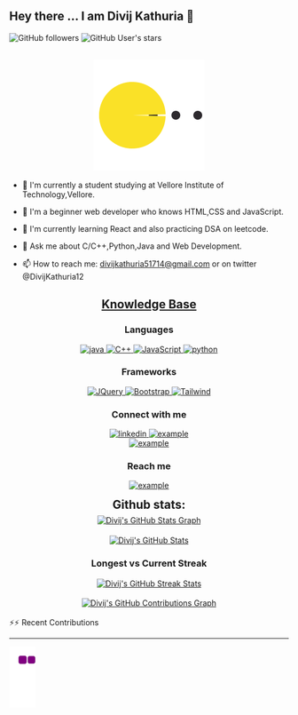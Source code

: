 
## Hey there ... I am Divij Kathuria 👋

![GitHub followers](https://img.shields.io/github/followers/dikapitacion?style=social) ![GitHub User's stars](https://img.shields.io/github/stars/dikapitacion?style=social)
<div align="center">
	<br>
	<img src="https://raw.githubusercontent.com/Aniket965/Aniket965/master/pacman.svg?sanitize=true" width="200" height="200">
</div>

- 🔭 I'm currently a student studying at Vellore Institute of Technology,Vellore.

- 🧓 I'm a beginner web developer who knows HTML,CSS and JavaScript. 
- 🌱 I'm currently learning React and also practicing DSA on leetcode. 
- 💬 Ask me about C/C++,Python,Java and Web Development. 
- 📫 How to reach me: divijkathuria51714@gmail.com or on twitter @DivijKathuria12

<h2 align="center"><u><b>Knowledge Base</b></u></h2>
<h3 align="center">Languages</h3>
<p align="center">
  <a href="https://www.java.com" target="_blank"> 
    <img src="https://img.shields.io/badge/Java-ED8B00?style=for-the-badge&logo=java&logoColor=white" 
      alt="java"/> 
  </a>
  <a href="https://developer.mozilla.org/en-US/docs/Web/JavaScript" target="_blank"> 
    <img src="https://img.shields.io/badge/C%2B%2B-00599C?style=for-the-badge&logo=c%2B%2B&logoColor=white"
      alt="C++"/> 
  </a>
  <a href="https://www.w3.org/html/" target="_blank"> 
    <img src="https://img.shields.io/badge/JavaScript-323330?style=for-the-badge&logo=javascript&logoColor=F7DF1E"
      alt="JavaScript"/> 
  </a>
  <a href="https://www.typescriptlang.org/" target="_blank"> 
    <img src="https://img.shields.io/badge/Python-3776AB?style=for-the-badge&logo=python&logoColor=white"
      alt="python"/>
  </a>
<h3 align="center">Frameworks</h3>
<p align="center">
  <a href="https://www.w3.org/html/" target="_blank"> 
    <img src="https://img.shields.io/badge/jQuery-0769AD?style=for-the-badge&logo=jquery&logoColor=white"
      alt="JQuery"/> 
  </a>
  <a href="https://www.w3.org/html/" target="_blank"> 
    <img src="https://img.shields.io/badge/Bootstrap-563D7C?style=for-the-badge&logo=bootstrap&logoColor=white"
      alt="Bootstrap"/> 
  </a>
  <a href="https://www.w3.org/html/" target="_blank"> 
    <img src="https://img.shields.io/badge/Tailwind_CSS-38B2AC?style=for-the-badge&logo=tailwind-css&logoColor=white"
      alt="Tailwind"/> 
  </a>
<h3 align="center">Connect with me</h3>
<div style="margin-top:10px" align="center">
  <div>
    <a  href="https://www.linkedin.com/in/divij-kathuria-33ab68226/" target="_blank">
      <img src="https://img.shields.io/badge/Linked%20In-0A66C2.svg?style=for-the-badge&logo=linkedin&logoColor=white" alt="linkedin"/>
    </a>
    <a href="https://twitter.com/DivijKathuria12" target="_blank">
      <img src="https://img.shields.io/badge/Twitter-1DA1F2.svg?style=for-the-badge&logo=twitter&logoColor=white" alt="example"/>
    </a>
  </div>
  <div>
    <a href="https://leetcode.com/divijkathuria51714/" target="_blank">
      <img src="https://img.shields.io/badge/LeetCode-FFA116.svg?style=for-the-badge&logo=leetcode&logoColor=black" alt="example"/>
    </a>
  </div>
</div>
<h3 align="center">Reach me</h3>
<p align="center">
  <a href="mailto:divijkathuria51714@gmail.com?subject=Feedback%20From%20Github&body=Hello," target="_blank">
    <img src="https://img.shields.io/badge/Outlook-0078D4.svg?style=for-the-badge&logo=microsoftoutlook&logoColor=white" alt="example"/>
  </a>
</p>
<div align="center">
<h2 align="center" style="margin: 5px 10px;">Github stats:</h2> 

<a href="https://github.com/dikapitacion/dikapitacion">
  <img align="center" src="https://github-profile-summary-cards.vercel.app/api/cards/profile-details?username=dikapitacion&theme=gruvbox&hide_border=true)](https://github.com/dikapitacion" alt="Divij's GitHub Stats Graph"/>
</a>
<br><br>
<a href="https://github.com/dikapitacion/dikapitacion">
  <img align="center" src="https://github-readme-stats.vercel.app/api?username=dikapitacion&count_private=true&show_icons=true&theme=gruvbox&hide_border=true&custom_title=Divij%20K%27s%20Github%20Stats" alt="Divij's GitHub Stats" />
</a>
<h3>Longest vs Current Streak </h3>
<a href="https://github.com/dikapitacion/dikapitacion">
  <img align="center" src="https://github-readme-streak-stats.herokuapp.com/?user=dikapitacion&theme=gruvbox" alt="Divij's GitHub Streak Stats"/>
</a>
<br><br>
<a href="https://github.com/dikapitacion/dikapitacion">
  <img align="center" src="https://activity-graph.herokuapp.com/graph?username=dikapitacion&theme=gruvbox&hide_border=true&custom_title=Contribution%20Graph" alt="Divij's GitHub Contributions Graph"/>
</a>
</div>
<br>
⚡⚡ Recent Contributions
<hr>

![snake gif](https://github.com/dikapitacion/dikapitacion/blob/output/github-contribution-grid-snake.gif)
